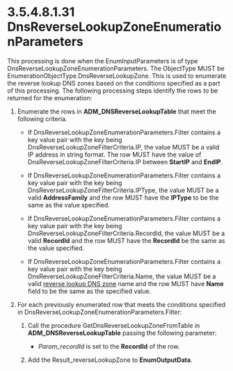 <html dir="LTR" xmlns:mshelp="http://msdn.microsoft.com/mshelp" xmlns:ddue="http://ddue.schemas.microsoft.com/authoring/2003/5" xmlns:xlink="http://www.w3.org/1999/xlink" xmlns:tool="http://www.microsoft.com/tooltip">
 <body>
 <div id="header">
 <h1 class="heading">3.5.4.8.1.31 DnsReverseLookupZoneEnumerationParameters</h1>
 </div>
 <div id="mainSection">
 <div id="mainBody">
 <div id="allHistory" class="saveHistory"></div>
 <div id="sectionSection0" class="section" name="collapseableSection">
 

<p>This processing is done when the EnumInputParameters is of
type DnsReverseLookupZoneEnumerationParameters. The ObjectType MUST be
EnumerationObjectType.DnsReverseLookupZone. This is used to enumerate the
reverse lookup DNS zones based on the conditions specified as a part of this
processing. The following processing steps identify the rows to be returned for
the enumeration:</p>

<ol><li><p><span> </span>Enumerate the
rows in <b>ADM_DNSReverseLookupTable</b> that meet the following criteria.</p>

<ul><li><p><span><span> </span></span>If
DnsReverseLookupZoneEnumerationParameters.Filter contains a key value pair with
the key being DnsReverseLookupZoneFilterCriteria.IP, the value MUST be a valid
IP address in string format. The row MUST have the value of
DnsReverseLookupZoneFilterCriteria.IP between <b>StartIP</b> and <b>EndIP</b>.</p>

</li><li><p><span><span> </span></span>If
DnsReverseLookupZoneEnumerationParameters.Filter contains a key value pair with
the key being DnsReverseLookupZoneFilterCriteria.IPType, the value MUST be a
valid <b>AddressFamily</b> and the row MUST have the <b>IPType</b> to be the
same as the value specified.</p>

</li><li><p><span><span> </span></span>If
DnsReverseLookupZoneEnumerationParameters.Filter contains a key value pair with
the key being DnsReverseLookupZoneFilterCriteria.RecordId, the value MUST be a
valid <b>RecordId</b> and the row MUST have the <b>RecordId</b> be the same as
the value specified.</p>

</li><li><p><span><span> </span></span>If
DnsReverseLookupZoneEnumerationParameters.Filter contains a key value pair with
the key being DnsReverseLookupZoneFilterCriteria.Name, the value MUST be a
valid <a href="21b4a631-8f28-420f-822f-c5f879d5046e.md#gt_b2e3f10e-2470-43f4-9287-cebf9b8dba89">reverse lookup DNS
zone</a> name and the row MUST have <b>Name</b> field to be the same as the
specified value.</p>

</li></ul></li><li><p><span> </span>For each
previously enumerated row that meets the conditions specified in
DnsReverseLookupZoneEnumerationParameters.Filter:</p>

<ol><li><p><span> 
</span>Call the procedure GetDnsReverseLookupZoneFromTable in <b>ADM_DNSReverseLookupTable</b>
passing the following parameter:</p>

<ul><li><p><span><span> 
</span></span><i>Param_recordId</i> is set to the <b>RecordId</b> of the row.</p>

</li></ul></li><li><p><span> 
</span>Add the Result_reverseLookupZone to <b>EnumOutputData</b>.</p>

</li></ol></li></ol>
 </div>
 </div>
 </div>
 </body>
</html>